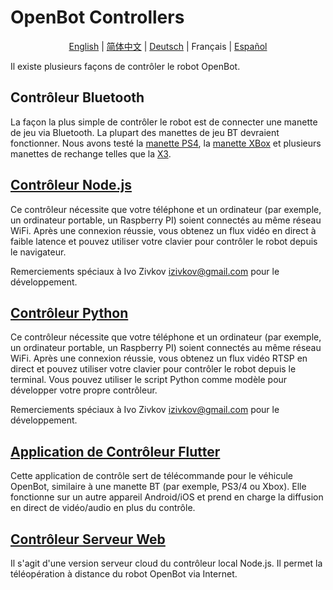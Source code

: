 # OpenBot Controllers

<p align="center">
  <a href="README.md">English</a> |
  <a href="README.zh-CN.md">简体中文</a> |
  <a href="README.de-DE.md">Deutsch</a> |
  <span>Français</span> |
  <a href="README.es-ES.md">Español</a>
</p>

Il existe plusieurs façons de contrôler le robot OpenBot.

## Contrôleur Bluetooth

La façon la plus simple de contrôler le robot est de connecter une manette de jeu via Bluetooth. La plupart des manettes de jeu BT devraient fonctionner. Nous avons testé la [manette PS4](https://www.amazon.de/-/en/Sony-Dualshock-Gamepad-Playstation-Black/dp/B01LYWPQUN), la [manette XBox](https://www.amazon.de/-/en/QAT-00002/dp/B07SDFLVKD) et plusieurs manettes de rechange telles que la [X3](https://www.amazon.com/Controller-Wireless-Joystick-Bluetooth-Android/dp/B08H5MM64P).

## [Contrôleur Node.js](node-js)

Ce contrôleur nécessite que votre téléphone et un ordinateur (par exemple, un ordinateur portable, un Raspberry PI) soient connectés au même réseau WiFi. Après une connexion réussie, vous obtenez un flux vidéo en direct à faible latence et pouvez utiliser votre clavier pour contrôler le robot depuis le navigateur.

Remerciements spéciaux à Ivo Zivkov [izivkov@gmail.com](mailto:izivkov@gmail.com) pour le développement.

## [Contrôleur Python](python)

Ce contrôleur nécessite que votre téléphone et un ordinateur (par exemple, un ordinateur portable, un Raspberry PI) soient connectés au même réseau WiFi. Après une connexion réussie, vous obtenez un flux vidéo RTSP en direct et pouvez utiliser votre clavier pour contrôler le robot depuis le terminal. Vous pouvez utiliser le script Python comme modèle pour développer votre propre contrôleur.

Remerciements spéciaux à Ivo Zivkov [izivkov@gmail.com](mailto:izivkov@gmail.com) pour le développement.

## [Application de Contrôleur Flutter](flutter)

Cette application de contrôle sert de télécommande pour le véhicule OpenBot, similaire à une manette BT (par exemple, PS3/4 ou Xbox). Elle fonctionne sur un autre appareil Android/iOS et prend en charge la diffusion en direct de vidéo/audio en plus du contrôle.

## [Contrôleur Serveur Web](web-server)

Il s'agit d'une version serveur cloud du contrôleur local Node.js. Il permet la téléopération à distance du robot OpenBot via Internet.